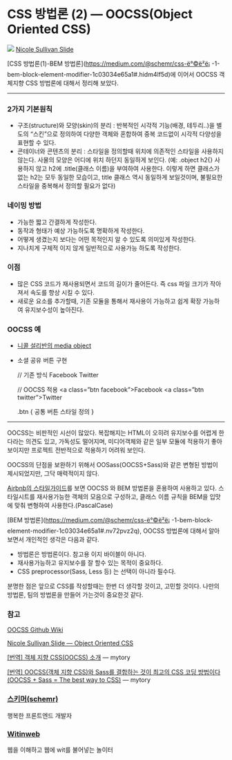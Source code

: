 # CSS 방법론 (2) — OOCSS(**Object Oriented CSS**)

![](https://cdn-images-1.medium.com/max/800/1*AKO4ykgb--W11BzQDhgarg.png)
<span class="figcaption_hack">[Nicole Sullivan
Slide](http://www.slideshare.net/stubbornella/object-oriented-css/)</span>

[CSS 방법론(1)-BEM 방법론](https://medium.com/@schemr/css-ë°©ë²ë¡
-1-bem-block-element-modifier-1c03034e65a1#.hidm4lf5d)에 이어서 OOCSS 객체지향 CSS 방법론에
대해서 정리해 보았다.

*****

### 2가지 기본원칙

* 구조(structure)와 모양(skin)의 분리 : 반복적인 시각적 기능(배경, 테두리..)을 별도의 “스킨”으로 정의하여 다양한 객체와
혼합하여 중복 코드없이 시각적 다양성을 표현할 수 있다.
* 콘테이너와 콘텐츠의 분리 : 스타일을 정의할때 위치에 의존적인 스타일을 사용하지 않는다. 사물의 모양은 어디에 위치 하던지 동일하게 보인다.
(예: .object h2{} 사용하지 않고 h2에 .title(클래스 이름)을 부여하여 사용한다. 이렇게 하면 클래스가 없는 h2는 모두
동일한 모습이고, title 클래스 역시 동일하게 보일것이며, 불필요한 스타일을 중복해서 정의할 필요가 없다)

### 네이밍 방법

* 가능한 짧고 간결하게 작성한다.
* 동작과 형태가 예상 가능하도록 명확하게 작성한다.
* 어떻게 생겼는지 보다는 어떤 목적인지 알 수 있도록 의미있게 작성한다.
* 지나치게 구체적 이지 않게 일반적으로 사용가능 하도록 작성한다.

### 이점

* 많은 CSS 코드가 재사용되면서 코드의 길이가 줄어든다. 즉 css 파일 크기가 작아져서 속도를 향상 시킬 수 있다.
* 새로운 요소를 추가할때, 기존 모듈을 통해서 재사용이 가능하고 쉽게 확장 가능하여 유지보수성이 높아진다.

### OOCSS 예

* [니콜 설리반의 media
object](http://www.stubbornella.org/content/2010/06/25/the-media-object-saves-hundreds-of-lines-of-code/)
* 소셜 공유 버튼 구현

    // 기존 방식
    <a class=”facebook_btn”>Facebook</a>
    <a class=”twitter_btn”>Twitter</a>

    // OOCSS 적용
    <a class=”btn facebook”>Facebook</a>
    <a class=”btn twitter”>Twitter</a>

    .btn { 공통 버튼 스타일 정의 }

*****

OOCSS는 비판적인 시선이 많았다. 복잡해지는 HTML이 오히려 유지보수를 어렵게 한다라는 의견도 있고, 가독성도 떨어지며, 미디어객체와 같은
일부 모듈에 적용하기 좋아 보이지만 프로젝트 전반적으로 적용하기 어려워 보인다.

OOCSS의 단점을 보완하기 위해서 OOSass(OOCSS+Sass)와 같은 변형된 방법이 제시되었지만, 그닥 매력적이지 않다.

[Airbnb의 스타일가이드](https://github.com/airbnb/css#oocss-and-bem)를 보면 OOCSS 와 BEM
방법론을 혼용하여 사용하고 있다. 스타일시트를 재사용가능한 객체의 모음으로 구성하고, 클래스 이름 규칙을 BEM을 입맛에 맞춰 변형하여
사용한다.(PascalCase)

[BEM 방법론](https://medium.com/@schemr/css-ë°©ë²ë¡
-1-bem-block-element-modifier-1c03034e65a1#.nv72pvz2q), OOCSS 방법론에 대해서 알아보면서
개인적인 생각은 다음과 같다.

* 방법론은 방법론이다. 참고용 이지 바이블이 아니다.
* 재사용가능하고 유지보수를 잘 할수 있는 목적이 중요하다.
* CSS preprocessor(Sass, Less 등) 는 선택이 아니라 필수다.

분명한 점은 앞으로 CSS를 작성할때는 한번 더 생각할 것이고, 고민할 것이다. 나만의 방법론, 팀의 방법론을 만들어 가는것이 중요한것 같다.

### 참고

[OOCSS Github Wiki](https://github.com/stubbornella/oocss/wiki)

[Nicole Sullivan Slide — Object Oriented
CSS](http://www.slideshare.net/stubbornella/object-oriented-css/)

[[번역] 객체 지향 CSS(OOCSS) 소개](http://mytory.net/archives/8949) — mytory

[[번역] OOCSS(객체 지향 CSS)와 Sass를 결합하는 것이 최고의 CSS 코딩 방법이다(OOCSS + Sass = The best
way to CSS)](http://mytory.net/archives/8986) — mytory

### [스키머(schemr)](https://medium.com/@schemr)

행복한 프론트엔드 개발자

### [Witinweb](https://medium.com/witinweb?source=footer_card)

웹을 이해하고 웹에 wit를 불어넣는 놀이터

